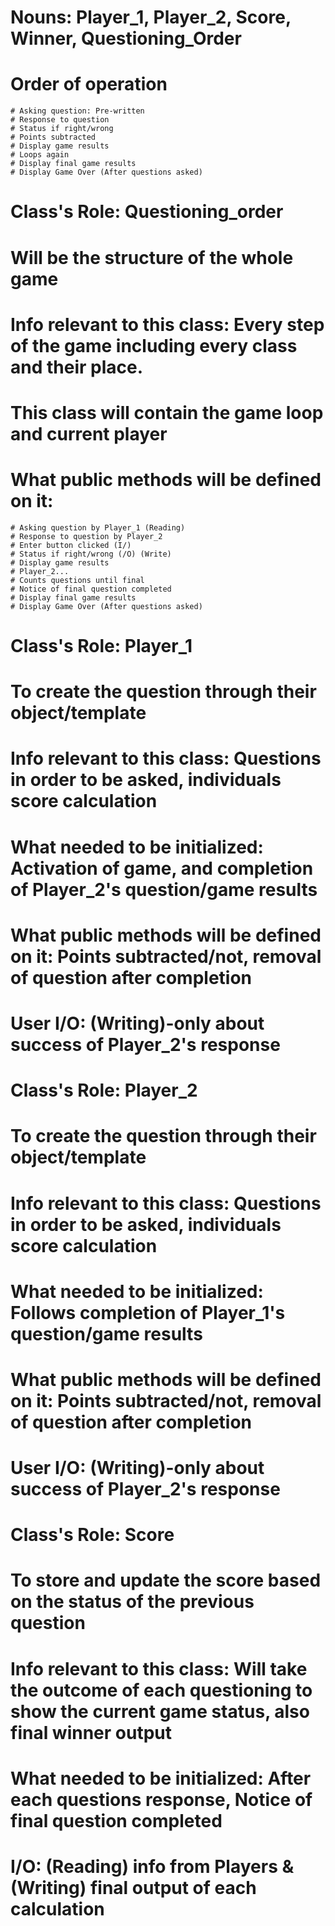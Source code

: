 # Nouns: Player_1, Player_2, Score, Winner, Questioning_Order

# Order of operation
    # Asking question: Pre-written
    # Response to question
    # Status if right/wrong
    # Points subtracted
    # Display game results
    # Loops again
    # Display final game results
    # Display Game Over (After questions asked)

# Class's Role: Questioning_order
  # Will be the structure of the whole game
  # Info relevant to this class: Every step of the game including every class and their place.
  # This class will contain the game loop and current player
  # What public methods will be defined on it:
    # Asking question by Player_1 (Reading)
    # Response to question by Player_2
    # Enter button clicked (I/)
    # Status if right/wrong (/O) (Write)
    # Display game results
    # Player_2...
    # Counts questions until final
    # Notice of final question completed
    # Display final game results
    # Display Game Over (After questions asked)


# Class's Role: Player_1
  # To create the question through their object/template
  # Info relevant to this class: Questions in order to be asked, individuals score calculation
  # What needed to be initialized: Activation of game, and completion of Player_2's question/game results
  # What public methods will be defined on it: Points subtracted/not, removal of question after completion
  # User I/O: (Writing)-only about success of Player_2's response


# Class's Role: Player_2
  # To create the question through their object/template
  # Info relevant to this class: Questions in order to be asked, individuals score calculation
  # What needed to be initialized: Follows completion of Player_1's question/game results
  # What public methods will be defined on it: Points subtracted/not, removal of question after completion
  # User I/O: (Writing)-only about success of Player_2's response


# Class's Role: Score
  # To store and update the score based on the status of the previous question
  # Info relevant to this class: Will take the outcome of each questioning to show the current game status, also final winner output
  # What needed to be initialized: After each questions response, Notice of final question completed
  # I/O: (Reading) info from Players & (Writing) final output of each calculation
